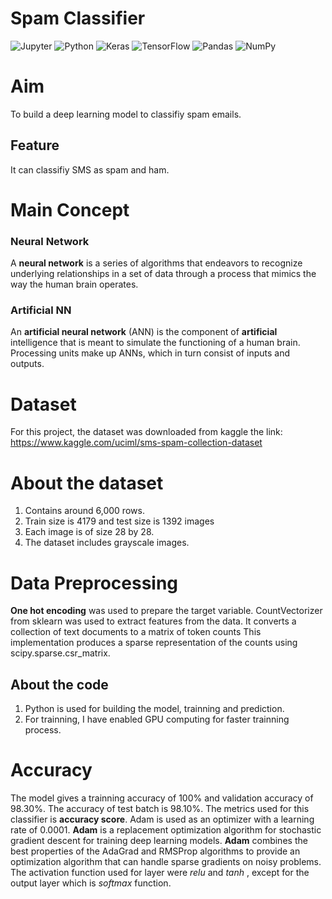 # Spam Classifier

<img alt="Jupyter" src="https://img.shields.io/badge/Jupyter%20-%23F37626.svg?&style=for-the-badge&logo=Jupyter&logoColor=white" /> <img alt="Python" src="https://img.shields.io/badge/python%20-%2314354C.svg?&style=for-the-badge&logo=python&logoColor=white"/> <img alt="Keras" src="https://img.shields.io/badge/Keras%20-%23D00000.svg?&style=for-the-badge&logo=Keras&logoColor=white"/> <img alt="TensorFlow" src="https://img.shields.io/badge/TensorFlow%20-%23FF6F00.svg?&style=for-the-badge&logo=TensorFlow&logoColor=white" /> <img alt="Pandas" src="https://img.shields.io/badge/pandas%20-%23150458.svg?&style=for-the-badge&logo=pandas&logoColor=white" /> <img alt="NumPy" src="https://img.shields.io/badge/numpy%20-%23013243.svg?&style=for-the-badge&logo=numpy&logoColor=white" />

# Aim
To build a deep learning model to classifiy spam emails.

## Feature
It can classifiy SMS as spam and ham.

# Main Concept
### Neural Network
A **neural network** is a series of algorithms that endeavors to recognize underlying relationships in a set of data through a process that mimics the way the human brain operates.
### Artificial NN
An **artificial neural network** (ANN) is the component of **artificial** intelligence that is meant to simulate the functioning of a human brain. Processing units make up ANNs, which in turn consist of inputs and outputs.

# Dataset
For this project, the dataset was downloaded from kaggle
the link: https://www.kaggle.com/uciml/sms-spam-collection-dataset
# About the dataset

 1. Contains around 6,000 rows.
 2. Train size is 4179 and test size is 1392 images
 3. Each image is of size 28 by 28.
 4. The dataset includes grayscale images.

# Data Preprocessing
**One hot encoding** was used to prepare the target variable.
CountVectorizer from sklearn was used to extract features from the data. It converts a collection of text documents to a matrix of token counts
This implementation produces a sparse representation of the counts using scipy.sparse.csr_matrix.

## About the code
1. Python is used for building the model, trainning and prediction.
2. For trainning, I have enabled GPU computing for faster trainning process.

# Accuracy
The model gives a trainning accuracy of 100% and validation accuracy of 98.30%. The accuracy of test batch is 98.10%. The metrics used for this classifier is **accuracy score**. Adam is used as an optimizer with a learning rate of 0.0001. **Adam** is a replacement optimization algorithm for stochastic gradient descent for training deep learning models. **Adam** combines the best properties of the AdaGrad and RMSProp algorithms to provide an optimization algorithm that can handle sparse gradients on noisy problems. The activation function used for  layer were *relu* and *tanh* , except for the output layer which is *softmax* function. 





